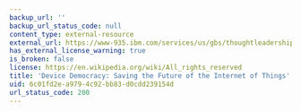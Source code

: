 ```yaml
---
backup_url: ''
backup_url_status_code: null
content_type: external-resource
external_url: https://www-935.ibm.com/services/us/gbs/thoughtleadership/internetofthings/
has_external_license_warning: true
is_broken: false
license: https://en.wikipedia.org/wiki/All_rights_reserved
title: 'Device Democracy: Saving the Future of the Internet of Things'
uid: 6c01fd2e-a979-4c92-bb83-d0cdd239154d
url_status_code: 200
---
```

